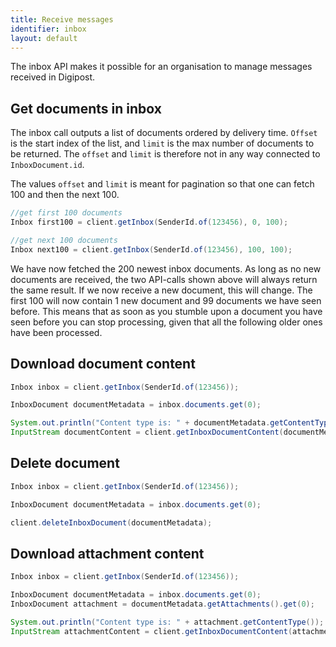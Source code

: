 ```yaml
---
title: Receive messages
identifier: inbox
layout: default
---
```


The inbox API makes it possible for an organisation to manage messages received in Digipost.



## Get documents in inbox

The inbox call outputs a list of documents ordered by delivery time. `Offset` is the start index of the list, and `limit` is the max number of documents to be returned. The `offset` and `limit` is therefore not in any way connected to `InboxDocument.id`.

The values `offset` and `limit` is meant for pagination so that one can fetch 100 and then the next 100.


```java
//get first 100 documents
Inbox first100 = client.getInbox(SenderId.of(123456), 0, 100);

//get next 100 documents
Inbox next100 = client.getInbox(SenderId.of(123456), 100, 100);
```

We have now fetched the 200 newest inbox documents. As long as no new documents are received, the two API-calls shown above will always return the same result. If we now receive a new document, this will change. The first 100 will now contain 1 new document and 99 documents we have seen before. This means that as soon as you stumble upon a document you have seen before you can stop processing, given that all the following older ones have been processed.

## Download document content

```java
Inbox inbox = client.getInbox(SenderId.of(123456));

InboxDocument documentMetadata = inbox.documents.get(0);

System.out.println("Content type is: " + documentMetadata.getContentType());
InputStream documentContent = client.getInboxDocumentContent(documentMetadata);
```

## Delete document

```java
Inbox inbox = client.getInbox(SenderId.of(123456));

InboxDocument documentMetadata = inbox.documents.get(0);

client.deleteInboxDocument(documentMetadata);
```

## Download attachment content

```java
Inbox inbox = client.getInbox(SenderId.of(123456));

InboxDocument documentMetadata = inbox.documents.get(0);
InboxDocument attachment = documentMetadata.getAttachments().get(0);

System.out.println("Content type is: " + attachment.getContentType());
InputStream attachmentContent = client.getInboxDocumentContent(attachment);
```

